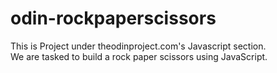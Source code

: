 # odin-rockpaperscissors
This is Project under theodinproject.com's Javascript section.  
We are tasked to build a rock paper scissors using JavaScript.